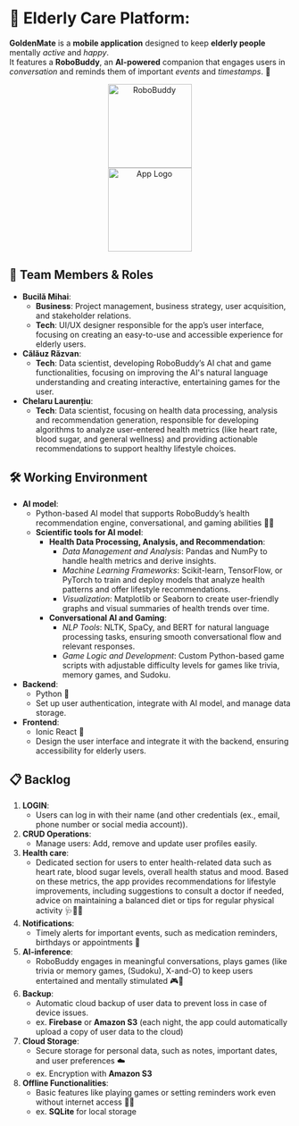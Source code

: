 # 🌟 Elderly Care Platform:
**GoldenMate** is a **mobile application** designed to keep **elderly people** mentally *active* and *happy*. </br>
It features a **RoboBuddy**, an **AI-powered** companion that engages users in *conversation* and reminds them of important *events* and *timestamps*. 🎉

<div align="center">
  <img src="https://github.com/user-attachments/assets/894b9ce8-59d8-4cc0-b2ac-2516bff7dae3" alt="RoboBuddy" width="150"/>
</div>

<div align="center">
  <img src="https://github.com/user-attachments/assets/8986352b-9b39-44bf-8aec-5e52c476ec2f" alt="App Logo" width="150"/>
</div>

## 👥 Team Members & Roles
 - **Bucilă Mihai**: 
   - **Business**: Project management, business strategy, user acquisition, and stakeholder relations.
   - **Tech**: UI/UX designer responsible for the app’s user interface, focusing on creating an easy-to-use and accessible experience for elderly users.
 - **Călăuz Răzvan**: 
   - **Tech**: Data scientist, developing RoboBuddy’s AI chat and game functionalities, focusing on improving the AI's natural language understanding and creating interactive, entertaining games for the user.
 - **Chelaru Laurențiu**: 
   - **Tech**: Data scientist, focusing on health data processing, analysis and recommendation generation, responsible for developing algorithms to analyze user-entered health metrics (like heart rate, blood sugar, and general wellness) and providing actionable recommendations to support healthy lifestyle choices.

## 🛠️ Working Environment
 - **AI model**: 
   - Python-based AI model that supports RoboBuddy’s health recommendation engine, conversational, and gaming abilities 🧠💬
   - **Scientific tools for AI model**: 
        - **Health Data Processing, Analysis, and Recommendation**:
            - *Data Management and Analysis*: Pandas and NumPy to handle health metrics and derive insights.
            - *Machine Learning Frameworks*: Scikit-learn, TensorFlow, or PyTorch to train and deploy models that analyze health patterns and offer lifestyle recommendations.
            - *Visualization*: Matplotlib or Seaborn to create user-friendly graphs and visual summaries of health trends over time.
        - **Conversational AI and Gaming**:
            - *NLP Tools*: NLTK, SpaCy, and BERT for natural language processing tasks, ensuring smooth conversational flow and relevant responses.
            - *Game Logic and Development*: Custom Python-based game scripts with adjustable difficulty levels for games like trivia, memory games, and Sudoku.
 - **Backend**: 
   - Python 🔐
   - Set up user authentication, integrate with AI model, and manage data storage.
 - **Frontend**: 
   - Ionic React 📱
   - Design the user interface and integrate it with the backend, ensuring accessibility for elderly users.

## 📋 Backlog

1. **LOGIN**: 
   - Users can log in with their name (and other credentials (ex., email, phone number or social media account)).
2. **CRUD Operations**: 
   - Manage users: Add, remove and update user profiles easily.
3. **Health care**:
    - Dedicated section for users to enter health-related data such as heart rate, blood sugar levels, overall health status and mood. Based on these metrics, the app provides recommendations for lifestyle improvements, including suggestions to consult a doctor if needed, advice on maintaining a balanced diet or tips for regular physical activity 🩺🥗🏃
4. **Notifications**: 
   - Timely alerts for important events, such as medication reminders, birthdays or appointments 🔔
5. **AI-inference**: 
   - RoboBuddy engages in meaningful conversations, plays games (like trivia or memory games, (Sudoku), X-and-O) to keep users entertained and mentally stimulated 🎮🧠
6. **Backup**: 
   - Automatic cloud backup of user data to prevent loss in case of device issues.
   - ex. **Firebase** or **Amazon S3** (each night, the app could automatically upload a copy of user data to the cloud)
7. **Cloud Storage**: 
   - Secure storage for personal data, such as notes, important dates, and user preferences ☁️
   - ex. Encryption with **Amazon S3**
8. **Offline Functionalities**: 
   - Basic features like playing games or setting reminders work even without internet access 🚫🌐
   - ex. **SQLite** for local storage
